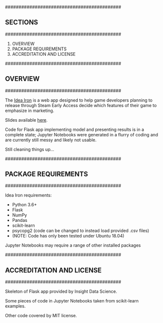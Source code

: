###########################################
##               SECTIONS                ##
###########################################

1. OVERVIEW
2. PACKAGE REQUIREMENTS
3. ACCREDITATION AND LICENSE

###########################################
##               OVERVIEW                ##
###########################################

The [Idea Iron](http://www.ideairon.com) is a web app designed to help game developers planning to
release through Steam Early Access decide which features of their game to emphasize in marketing.

Slides available [here](https://docs.google.com/presentation/d/e/2PACX-1vSlvM4BAkbkDRKvJf1udYOfSNDC3gM_kjhx2mqZky4pdqMdG5flQO9zDjtohztGHhBs2gDefdliAQi1/pub?slide=id.p).

Code for Flask app implementing model and presenting results is in a complete state; Jupyter
Notebooks were generated in a flurry of coding and are currently still messy and likely not usable.

Still cleaning things up...

###########################################
##         PACKAGE REQUIREMENTS          ##
###########################################

Idea Iron requirements:
- Python 3.6+
- Flask
- NumPy
- Pandas
- scikit-learn
- psycopg2 (code can be changed to instead load provided .csv files)
- (NOTE: Code has only been tested under
   Ubuntu 18.04)
   
Jupyter Notebooks may require a range of other installed packages

###########################################
##       ACCREDITATION AND LICENSE       ##
###########################################

Skeleton of Flask app provided by Insight Data Science.

Some pieces of code in Jupyter Notebooks taken from scikit-learn examples.

Other code covered by MIT license.
